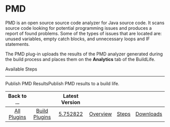 
PMD
===


PMD is an open source source code analyzer for Java source code. It scans source code looking for potential programming 
issues and produces a report of found problems. Some of the types of issues that are located are: unused variables, 
empty catch blocks, and unnecessary loops and IF statements.


The PMD plug-in uploads the results of the PMD analyzer 
generated during the build process and places them on the **Analytics** tab of the BuildLife.



Available Steps

---------------


Publish PMD ResultsPublish PMD results to a build life.





|Back to ...||Latest Version||||
| :---: | :---: | :---: | :---: | :---: | :---: |
|[All Plugins](../../index.md)|[Build Plugins](../README.md)|[5.752822](https://raw.githubusercontent.com/UrbanCode/IBM-UCB-PLUGINS/main/files/PMD/Pmd-5.752822.zip)|[Overview](overview.md)|[Steps](steps.md)|[Downloads](downloads.md)|
